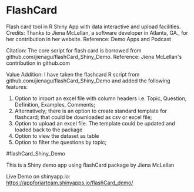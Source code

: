 # FlashCard
Flash card tool in R Shiny App with data interactive and upload facilities.  
Credits: 
Thanks to Jiena McLellan, a software developer in Atlanta, GA., for her contribution in her website.
Reference: Demo Apps and Podcast 

Citation: 
The core script for flash card is borrowed from github.com/jienagu/flashCard_Shiny_Demo.
Reference: Jiena McLellan's contribution in github.com 

Value Addition: 
I have taken the flashcard R script from github.com/jienagu/flashCard_Shiny_Demo and added the following features: 
1. Option to import an excel file with column headers i.e. Topic, Question, Definition, Examples, Comments; 
2. Alternatively; there is an option to create standard template for flashcard; that could be downloaded as csv or excel file; 
3. Option to upload an excel file. The template could be updated and loaded back to the package 
4. Option to view the dataset as table 
5. Option to filter the questions by topic; 




#flashCard_Shiny_Demo

This is a Shiny demo app using flashCard package by Jiena McLellan

Live Demo on shinyapp.io: https://appforiarteam.shinyapps.io/flashCard_demo/
